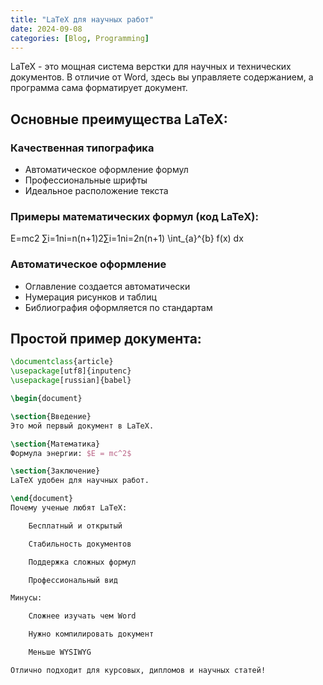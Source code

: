 ```yaml
---
title: "LaTeX для научных работ"
date: 2024-09-08
categories: [Blog, Programming]
---
```


LaTeX - это мощная система верстки для научных и технических документов. В отличие от Word, здесь вы управляете содержанием, а программа сама форматирует документ.

## Основные преимущества LaTeX:

### Качественная типографика
- Автоматическое оформление формул
- Профессиональные шрифты
- Идеальное расположение текста

### Примеры математических формул (код LaTeX):
E=mc2
∑i=1ni=n(n+1)2∑i=1n​i=2n(n+1)​
\int_{a}^{b} f(x) dx

### Автоматическое оформление
- Оглавление создается автоматически
- Нумерация рисунков и таблиц
- Библиография оформляется по стандартам

## Простой пример документа:

```latex
\documentclass{article}
\usepackage[utf8]{inputenc}
\usepackage[russian]{babel}

\begin{document}

\section{Введение}
Это мой первый документ в LaTeX.

\section{Математика}
Формула энергии: $E = mc^2$

\section{Заключение}
LaTeX удобен для научных работ.

\end{document}
Почему ученые любят LaTeX:

    Бесплатный и открытый

    Стабильность документов

    Поддержка сложных формул

    Профессиональный вид

Минусы:

    Сложнее изучать чем Word

    Нужно компилировать документ

    Меньше WYSIWYG

Отлично подходит для курсовых, дипломов и научных статей!
